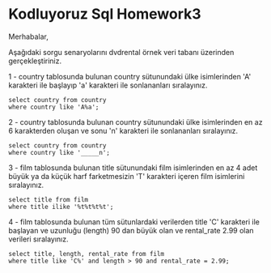 # Kodluyoruz Sql Homework3

Merhabalar,

Aşağıdaki sorgu senaryolarını dvdrental örnek veri tabanı üzerinden gerçekleştiriniz.

1 - country tablosunda bulunan country sütunundaki ülke isimlerinden 'A' karakteri ile başlayıp 'a' karakteri ile sonlananları sıralayınız.
```
select country from country
where country like 'A%a';
```

2 - country tablosunda bulunan country sütunundaki ülke isimlerinden en az 6 karakterden oluşan ve sonu 'n' karakteri ile sonlananları sıralayınız.
```
select country from country
where country like '_____n';
```

3 - film tablosunda bulunan title sütunundaki film isimlerinden en az 4 adet büyük ya da küçük harf farketmesizin 'T' karakteri içeren film isimlerini sıralayınız.
```
select title from film
where title ilike '%t%t%t%t';
```

4 - film tablosunda bulunan tüm sütunlardaki verilerden title 'C' karakteri ile başlayan ve uzunluğu (length) 90 dan büyük olan ve rental_rate 2.99 olan verileri sıralayınız.
```
select title, length, rental_rate from film
where title like 'C%' and length > 90 and rental_rate = 2.99;
```